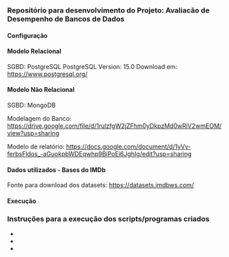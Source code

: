 ### Repositório para desenvolvimento do Projeto: Avaliacão de Desempenho de Bancos de Dados


#### Configuração

#### Modelo Relacional
SGBD: PostgreSQL
PostgreSQL Version: 15.0
Download em: https://www.postgresql.org/

#### Modelo Não Relacional
SGBD: MongoDB

Modelagem do Banco:
https://drive.google.com/file/d/1rulzfgW2jZFhm0yDkpzMd0wRiV2wmEOM/view?usp=sharing

Modelo de relatório:
https://docs.google.com/document/d/1yVv-ferbsFldos_-aGuokpbWDEqwhp9BiPoEi6JghIg/edit?usp=sharing

#### Dados utilizados - Bases do IMDb

Fonte para download dos datasets: https://datasets.imdbws.com/

#### Execução

### Instruções para a execução dos scripts/programas criados
-
-
-
